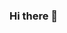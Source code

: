 ### Hi there 👋

<!--
**JohannDeon/JohannDeon** is a ✨ _special_ ✨ repository because its `README.md` (this file) appears on your GitHub profile.

I am an electronics technician
______________________________

- 🧑‍💻 I am currently working in SERMA INGENIERIE company
- 🌱 I'm currently learning different things like programmation, electrononical conception...
- 🎵 I’m actually music producer (www.deonstudio.fr)
- 💾 Main languages: C, C#, Html, CSS, Js
-->

